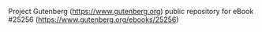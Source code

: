Project Gutenberg (https://www.gutenberg.org) public repository for eBook #25256 (https://www.gutenberg.org/ebooks/25256)
